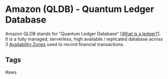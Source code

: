 # Amazon (QLDB) - Quantum Ledger Database

Amazon QLDB stands for "Quantum Ledger Database" [[What is a ledger?](../202309152348)]. It is a fully managed, serverless, high available / replicated database across 3 [Availability Zones](../202309120416) used to record financial transactions.  

## Tags
#aws
